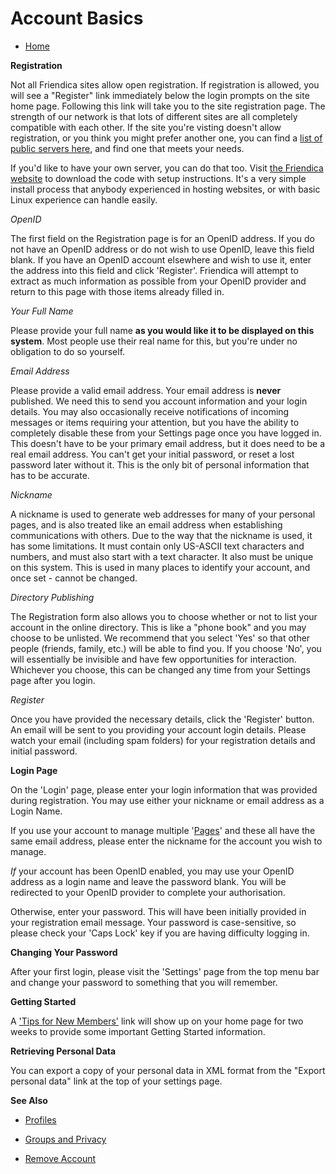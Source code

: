 Account Basics
==============

* [Home](help)


**Registration**

Not all Friendica sites allow open registration. If registration is allowed, you will see a "Register" link immediately below the login prompts on the site home page. Following this link will take you to the site registration page.  The strength of our network is that lots of different sites are all completely compatible with each other.  If the site you're visting doesn't allow registration, or you think you might prefer another one, you can find a <a href ="http://dir.friendica.com/siteinfo">list of public servers here</a>, and find one that meets your needs.  

If you'd like to have your own server, you can do that too.  Visit <a href = "http://friendica.com/download">the Friendica website</a> to download the code with setup instructions.  It's a very simple install process that anybody experienced in hosting websites, or with basic Linux experience can handle easily.

*OpenID*

The first field on the Registration page is for an OpenID address. If you do not have an OpenID address or do not wish to use OpenID, leave this field blank. If you have an OpenID account elsewhere and wish to use it, enter the address into this field and click 'Register'. Friendica will attempt to extract as much information as possible from your OpenID provider and return to this page with those items already filled in.

*Your Full Name*

Please provide your full name **as you would like it to be displayed on this system**.  Most people use their real name for this, but you're under no obligation to do so yourself.

*Email Address*

Please provide a valid email address. Your email address is **never** published. We need this to send you account information and your login details. You may also occasionally receive notifications of incoming messages or items requiring your attention, but you have the ability to completely disable these from your Settings page once you have logged in.  This doesn't have to be your primary email address, but it does need to be a real email address.  You can't get your initial password, or reset a lost password later without it.  This is the only bit of personal information that has to be accurate.

*Nickname*

A nickname is used to generate web addresses for many of your personal pages, and is also treated like an email address when establishing communications with others. Due to the way that the nickname is used, it has some limitations. It must contain only US-ASCII text characters and numbers, and must also start with a text character. It also must be unique on this system. This is used in many places to identify your account, and once set - cannot be changed.



*Directory Publishing*

The Registration form also allows you to choose whether or not to list your account in the online directory. This is like a "phone book" and you may choose to be unlisted. We recommend that you select 'Yes' so that other people (friends, family, etc.) will be able to find you. If you choose 'No', you will essentially be invisible and have few opportunities for interaction. Whichever you choose, this can be changed any time from your Settings page after you login. 

*Register*

Once you have provided the necessary details, click the 'Register' button. An email will be sent to you providing your account login details. Please watch your email (including spam folders) for your registration details and initial password. 





**Login Page**

On the 'Login' page, please enter your login information that was provided during registration. You may use either your nickname or email address as a Login Name. 

If you use your account to manage multiple '[Pages](help/Pages)' and these all have the same email address, please enter the nickname for the account you wish to manage.  

*If* your account has been OpenID enabled, you may use your OpenID address as a login name and leave the password blank. You will be redirected to your OpenID provider to complete your authorisation. 

Otherwise, enter your password. This will have been initially provided in your registration email message. Your password is case-sensitive, so please check your 'Caps Lock' key if you are having difficulty logging in. 


**Changing Your Password**

After your first login, please visit the 'Settings' page from the top menu bar and change your password to something that you will remember.

**Getting Started**

A ['Tips for New Members'](newmember) link will show up on your home page for two weeks to provide some important Getting Started information.


**Retrieving Personal Data**

You can export a copy of your personal data in XML format from the "Export personal data" link at the top of your settings  page.


**See Also**

* [Profiles](help/Profiles)

* [Groups and Privacy](help/Groups-and-Privacy)

* [Remove Account](help/Remove-Account)

